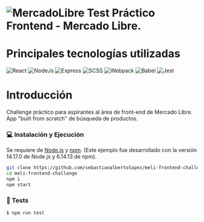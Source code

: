# ![MercadoLibre](https://http2.mlstatic.com/frontend-assets/ui-navigation/5.6.1/mercadolibre/logo__large_plus.png) Test Práctico Frontend - Mercado Libre.

# Principales tecnologías utilizadas

![React](https://img.shields.io/badge/-React-20232a?logo=react&style=for-the-badge)
![NodeJs](https://img.shields.io/badge/-NodeJs-323230?logo=Node.js&style=for-the-badge)
![Express](https://img.shields.io/badge/-Express-323230?logo=express&style=for-the-badge)
![SCSS](https://img.shields.io/badge/SCSS-ffbedf?logo=sass&style=for-the-badge)
![Webpack](https://img.shields.io/badge/-Webpack-2b3b42?logo=webpack&style=for-the-badge)
![Babel](https://img.shields.io/badge/-Babel-323230?logo=babel&style=for-the-badge)
![Jest](https://img.shields.io/badge/-Jest-C21325?logo=Jest&style=for-the-badge)

# Introducción

Challenge práctico para aspirantes al área de front-end de Mercado Libre.
App "built from scratch" de búsqueda de productos.

### 💻 Instalación y Ejecución

Se requiere de [Node.js](https://nodejs.org/) y [npm](https://www.npmjs.com/).
(Este ejemplo fue desarrollado con la versión 14.17.0 de Node.js y 6.14.13 de npm).

```sh
git clone https://github.com/sebastianalbertolopez/meli-frontend-challenge
cd meli-frontend-challenge
npm i
npm start
```

### 🧪 Tests

```sh
$ npm run test
```

